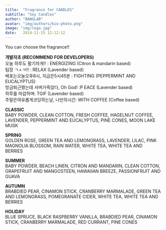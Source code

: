 ```yaml
---
title:  "Fragrance for CANDLES"
subtitle: "Soy Candles"
author: "BANGLAB"
avatar: "img/authors/bio-photo.png"
image: "img/logo.jpg"
date:   2014-11-15 12:12:12
---
```


You can choose the fragrance!!   

**개발자초 (RECOMMEND FOR DEVELOPERS)**  
오늘 하루도 활기차게!! : ENERGIZING (Citron & mandarin based)   
팀장 ㄱㅅㄲ!! : RELAX (Lavender based)  
배포는오늘오후6시, 지금은5시45분 : FIGHTING (PEPPERMINT AND EUCALYPTUS)   
방금퇴근했는데 서버가죽었다, Oh God! :P EACE (Lavender based)  
하루를 마감하며: TGIF (Lavender based)   
주말은여유롭게코딩하는날, 나만의시간: WITH COFFEE (Coffee based)    


**CLASSIC**   
BABY POWDER, CLEAN COTTON, FRESH COFFEE, HAGELNUT COFFEE, LAVENDER, PEPPERMINT AND EUCALYPTUS, PINE CONES, MOON LAKE MUSK     

**SPRING**   
GOLDEN ROSE, GREEN TEA AND LEMONGRASS, LAVENDER, LILAC, PINK MAGNOLIA BLOSSOM, RAIN WATER, WHITE TEA, WHITE TEA AND BERRIES     

**SUMMER**   
BABY POWDER, BEACH LINEN, CITRON AND MANDARIN, CLEAN COTTON, GRAPEFRUIT AND MANGOSTEEN, HAWAIIAN BREEZE, PASSIONFRUIT AND GUAVA    

**AUTUMN**   
BRABDIED PEAR, CINAMON STICK, CRANBERRY MARMALADE, GREEN TEA AND LEMONGRASS, POMEGRANATE CIDER, WHITE TEA, WHITE TEA AND BERRIES   

**HOLIDAY**   
BLUE SPRUCE, BLACK RASPBERRY VANILLA, BRABDIED PEAR, CINAMON STICK, CRANBERRY MARMALADE, RED CURRANT, PINE CONES  






